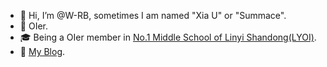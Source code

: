 - 👋 Hi, I’m @W-RB, sometimes I am named "Xia U" or "Summace".
- 🎈 OIer.
- 🎓 Being a OIer member in [No.1 Middle School of Linyi Shandong(LYOI)](https://lyoi.cc/).
- 📰 [My Blog](https://w-rb.github.io).

<!---
W-RB/W-RB is a ✨ special ✨ repository because its `README.md` (this file) appears on your GitHub profile.
You can click the Preview link to take a look at your changes.
--->
